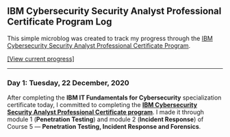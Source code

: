 ## IBM Cybersecurity Security Analyst Professional Certificate Program Log  
This simple microblog was created to track my progress through the [IBM Cybersecurity Security Analyst Professional Certificate Program](https://www.ibm.com/training/badge/a471481b-3152-4e09-b43f-ab1d8bf31620). 

[[View current progress]](cybersecurity-security-analyst-professional-certificate-program-progress.md) 

<!--
### Day 6: Tuesday, 22 December, 2020
**Today's Progress:**  
Today I finished the **Introduction to Databases** and the **Deep Dive. Injection Vulnerability** modules of the **Network Security & Database Vulnerabilities** course, completing all of the material for the **IBM IT Fundamentals for Cybersecurity** specialization certficate.

**Thoughts:**  
6 days ago I signed up for Coursera's 7-day free trial on the  **IBM IT Fundamentals for Cybersecurity** specialization. Today I finished that specialization, earned my certificate, and my free trial was automatically cancelled. A week ago cybersecurity was and always had been a passing interest of mine, but nothing which I had devoted the time and energy into learning like I have in the last few days. These past 6 days have given me a foundation in the basics of cybersecurity from which to grow upon. I still have ***a lot*** to learn, and I'm looking forward to the process of learning it.

Now that I have completed this certificate, I am moving on to work toward the [**IBM Cybersecurity Security Analyst Professional Certificate program**](https://www.ibm.com/training/badge/a471481b-3152-4e09-b43f-ab1d8bf31620). I have created a microblog similar to this on to track my progress [here](cybersecurity-security-analyst-professional-certificate-program.md).
-->
<!--
---
### Day 5: Monday, 21 December, 2020
**Today's Progress:**  
Today I finished the **TCP/IP Framework** and **Basics of IP Addresses and the OSI Model** modules of the **Network Security & Database Vulnerabilities** course.
-->
<!--
---
### Day 4: Sunday, 20 December, 2020
**Today's Progress:**  
Today I finished the final 2 modules of the **Cybersecurity Compliance Framework & System Administration** — **Server and User Administration** and **Cryptography and Compliance Pitfalls**.
-->
<!--
---
### Day 3: Saturday, 19 December, 2020
**Today's Progress:**  
Today I completed all 4 modules of the **Cybersecurity Roles, Processes & Operating System Security** course (**People Process & Technology**, **Examples & Principles of the CIA Triad; Authentication and Access Control**, **Windows Operating System Security Basics; Linux Operating System Security Basics; macOS Security Basics**, and **Overview of Virtualization**)as well as modules 1 (**Compliance Frameworks and Industry Standards**) and 2 (**Client System Administration, Endpoint Protection and Patching**) of Course 3: **Cybersecurity Compliance Framework & System Administration**.
-->
<!--
---
### Day 2: Friday, 18 December, 2020
**Today's Progress:**  
Today I finished module 2 (****"A brief overview of types of actors and their motives"**), I completed module 3 (**"An overview of key security concepts"**)
-->
---
### Day 1: Tuesday, 22 December, 2020
After completing the **IBM IT Fundamentals for Cybersecurity** specialization certificate today, I committed to completing the [**IBM Cybersecurity Security Analyst Professional Certificate program**](https://www.ibm.com/training/badge/a471481b-3152-4e09-b43f-ab1d8bf31620). I made it through module 1 (**Penetration Testing**) and module 2 (**Incident Response**) of Course 5 — **Penetration Testing, Incident Response and Forensics**.
